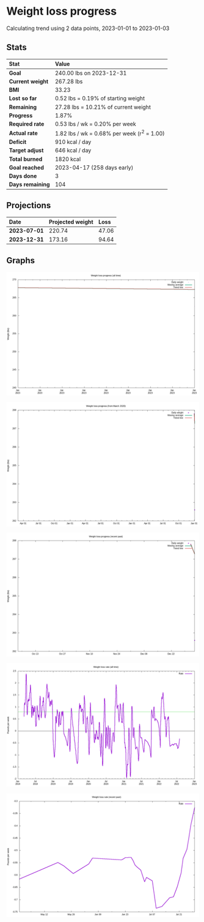 # Weight loss progress

Calculating trend using 2 data points, 2023-01-01 to 2023-01-03

## Stats

Stat|Value
:-|:-
**Goal**|240.00 lbs on 2023-12-31
**Current weight**|267.28 lbs
**BMI**|33.23
**Lost so far**|0.52 lbs =  0.19% of starting weight
**Remaining**|27.28 lbs = 10.21% of current  weight
**Progress**|1.87%
**Required rate**|0.53 lbs / wk = 0.20% per week
**Actual rate**|1.82 lbs / wk = 0.68% per week  (r<sup>2</sup> = 1.00)
**Deficit**|910 kcal / day
**Target adjust**|646 kcal / day
**Total burned**|1820 kcal
**Goal reached**|2023-04-17 (258 days early)
**Days done**|3
**Days remaining**|104

## Projections

Date|Projected weight|Loss
:-|:-|:-
**2023-07-01**|220.74|47.06
**2023-12-31**|173.16|94.64

## Graphs

![](weight-graph-alltime.png)

![](weight-graph-covid.png)

![](weight-graph-recent.png)

![](rate-graph-alltime.png)

![](rate-graph-recent.png)
